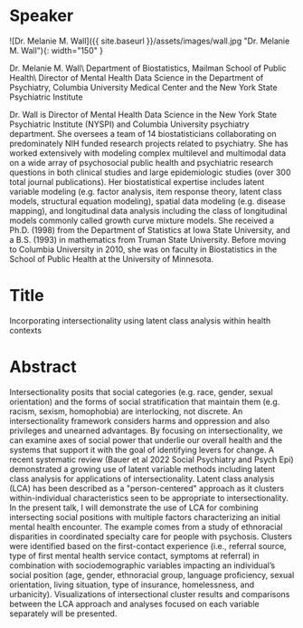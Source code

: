 # Speaker

![Dr. Melanie M. Wall]({{ site.baseurl }}/assets/images/wall.jpg "Dr. Melanie M. Wall"){: width="150" }

Dr. Melanie M. Wall\\
Department of Biostatistics, Mailman School of Public Health\\
Director of Mental Health Data Science in the Department of Psychiatry, Columbia University Medical Center and the New York State Psychiatric Institute

Dr. Wall is Director of Mental Health Data Science in the New York State Psychiatric Institute (NYSPI) and Columbia University psychiatry department. She oversees a team of 14 biostatisticians collaborating on predominately NIH funded research projects related to psychiatry. She has worked extensively with modeling complex multilevel and multimodal data on a wide array of psychosocial public health and psychiatric research questions in both clinical studies and large epidemiologic studies (over 300 total journal publications). Her biostatistical expertise includes latent variable modeling (e.g. factor analysis, item response theory, latent class models, structural equation modeling), spatial data modeling (e.g. disease mapping), and longitudinal data analysis including the class of longitudinal models commonly called growth curve mixture models. She received a Ph.D. (1998) from the Department of Statistics at Iowa State University, and a B.S. (1993) in mathematics from Truman State University. Before moving to Columbia University in 2010, she was on faculty in Biostatistics in the School of Public Health at the University of Minnesota.

# Title

Incorporating intersectionality using latent class analysis within health contexts

# Abstract

Intersectionality posits that social categories (e.g. race, gender, sexual orientation) and the forms of social stratification that maintain them (e.g. racism, sexism, homophobia) are interlocking, not discrete.  An intersectionality framework considers harms and oppression and also privileges and unearned advantages. By focusing on intersectionality, we can examine axes of social power that underlie our overall health and the systems that support it with the goal of identifying levers for change.   A recent systematic review (Bauer et al 2022 Social Psychiatry and Psych Epi) demonstrated a growing use of latent variable methods including latent class analysis for applications of intersectionality.   Latent class analysis (LCA) has been described as a "person-centered" approach as it clusters within-individual characteristics seen to be appropriate to intersectionality.   In the present talk, I will demonstrate the use of LCA for combining intersecting social positions with multiple factors characterizing an initial mental health encounter.  The example comes from a study of ethnoracial disparities in coordinated specialty care for people with psychosis.   Clusters were identified based on the first-contact experience (i.e., referral source, type of first mental health service contact, symptoms at referral) in combination with sociodemographic variables impacting an individual’s social position (age, gender, ethnoracial group, language proficiency, sexual orientation, living situation, type of insurance, homelessness, and urbanicity). Visualizations of intersectional cluster results and comparisons between the LCA approach and analyses focused on each variable separately will be presented.
